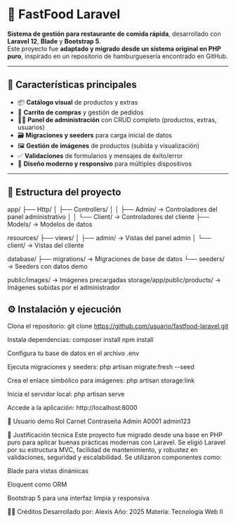 # 🍔 **FastFood Laravel**

**Sistema de gestión para restaurante de comida rápida**, desarrollado con **Laravel 12**, **Blade** y **Bootstrap 5**.  
Este proyecto fue **adaptado y migrado desde un sistema original en PHP puro**, inspirado en un repositorio de hamburguesería encontrado en GitHub.

---

## 🚀 **Características principales**

- 📦 **Catálogo visual** de productos y extras  
- 🛒 **Carrito de compras** y gestión de pedidos  
- 🧑‍💼 **Panel de administración** con CRUD completo (productos, extras, usuarios)  
- 🗃️ **Migraciones y seeders** para carga inicial de datos  
- 🖼️ **Gestión de imágenes** de productos (subida y visualización)  
- ✅ **Validaciones** de formularios y mensajes de éxito/error  
- 📱 **Diseño moderno y responsivo** para múltiples dispositivos  

---

## 🧩 **Estructura del proyecto**
app/
├── Http/
│   ├── Controllers/
│   │   ├── Admin/      → Controladores del panel administrativo
│   │   └── Client/     → Controladores del cliente
├── Models/             → Modelos de datos

resources/
├── views/
│   ├── admin/          → Vistas del panel admin
│   └── client/         → Vistas del cliente

database/
├── migrations/         → Migraciones de base de datos
└── seeders/            → Seeders con datos demo

public/images/                      → Imágenes precargadas
storage/app/public/products/       → Imágenes subidas por el administrador

## ⚙️ **Instalación y ejecución**

Clona el repositorio:
git clone https://github.com/usuario/fastfood-laravel.git

Instala dependencias:
composer install
npm install

Configura tu base de datos en el archivo .env

Ejecuta migraciones y seeders:
php artisan migrate:fresh --seed

Crea el enlace simbólico para imágenes:
php artisan storage:link

Inicia el servidor local:
php artisan serve

Accede a la aplicación: http://localhost:8000

👥 Usuario demo
Rol      Carnet		Contraseña
Admin    A0001		admin123

🧠 Justificación técnica
Este proyecto fue migrado desde una base en PHP puro para aplicar buenas prácticas modernas con Laravel. 
Se eligió Laravel por su estructura MVC, facilidad de mantenimiento, y robustez en validaciones, seguridad y escalabilidad. Se utilizaron componentes como:

Blade para vistas dinámicas

Eloquent como ORM

Bootstrap 5 para una interfaz limpia y responsiva

🧑‍💻 Créditos
Desarrollado por: Alexis Año: 2025 Materia: Tecnología Web II
